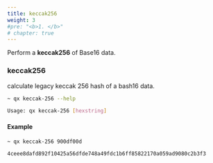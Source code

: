 ```yaml
---
title: keccak256
weight: 3
#pre: "<b>1. </b>"
# chapter: true
---
```


Perform a **keccak256** of Base16 data.

### keccak256

calculate legacy keccak 256 hash of a bash16 data.

```bash
~ qx keccak-256 --help

Usage: qx keccak-256 [hexstring]
```

#### Example

```bash
~ qx keccak-256 900df00d

4ceee8dafd892f10425a56dfde748a49fdc1b6ff85822170a059ad9080c2b3f3
```
